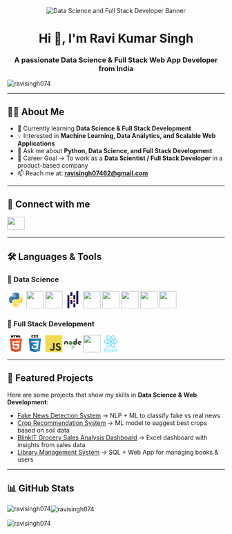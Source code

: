<!-- Banner -->
<!-- Banner Image -->
<p align="center">
  <img src="https://www.birchwoodu.org/wp-content/uploads/2022/12/data_scien_birchwood_university-removebg-preview.png" 
       alt="Data Science and Full Stack Developer Banner" 
       height="200"/>

<h1 align="center">Hi 👋, I'm Ravi Kumar Singh</h1>
<h3 align="center">A passionate Data Science & Full Stack Web App Developer from India</h3>

<p align="left">
  <img src="https://komarev.com/ghpvc/?username=ravisingh074&label=Profile%20views&color=0e75b6&style=flat" alt="ravisingh074" />
</p>

---

## 👨‍💻 About Me  
- 🌱 Currently learning **Data Science & Full Stack Development**  
- 💡 Interested in **Machine Learning, Data Analytics, and Scalable Web Applications**  
- 💬 Ask me about **Python, Data Science, and Full Stack Development**  
- 🎯 Career Goal → To work as a **Data Scientist / Full Stack Developer** in a product-based company  
- 📫 Reach me at: **ravisingh07462@gmail.com**  

---

## 🔗 Connect with me  
<p align="left">
  <a href="https://www.linkedin.com/in/ravi-kumar-9b6453242" target="_blank">
    <img src="https://raw.githubusercontent.com/rahuldkjain/github-profile-readme-generator/master/src/images/icons/Social/linked-in-alt.svg" height="30" width="40" />
  </a>
</p>

---

## 🛠️ Languages & Tools  

### 🔹 Data Science
<p align="left">
  <a href="https://www.python.org" target="_blank"><img src="https://raw.githubusercontent.com/devicons/devicon/master/icons/python/python-original.svg" width="40" height="40"/></a>
  <a href="https://jupyter.org/" target="_blank"><img src="https://cdn.jsdelivr.net/gh/devicons/devicon/icons/jupyter/jupyter-original-wordmark.svg" width="40" height="40"/></a>
  <a href="https://numpy.org/" target="_blank"><img src="https://cdn.jsdelivr.net/gh/devicons/devicon/icons/numpy/numpy-original.svg" width="40" height="40"/></a>
  <a href="https://pandas.pydata.org/" target="_blank"><img src="https://raw.githubusercontent.com/devicons/devicon/master/icons/pandas/pandas-original.svg" width="40" height="40"/></a>
  <a href="https://matplotlib.org/" target="_blank"><img src="https://upload.wikimedia.org/wikipedia/commons/8/84/Matplotlib_icon.svg" width="40" height="40"/></a>
  <a href="https://seaborn.pydata.org/" target="_blank"><img src="https://seaborn.pydata.org/_images/logo-mark-lightbg.svg" width="40" height="40"/></a>
  <a href="https://scikit-learn.org/" target="_blank"><img src="https://upload.wikimedia.org/wikipedia/commons/0/05/Scikit_learn_logo_small.svg" width="40" height="40"/></a>
  <a href="https://www.microsoft.com/en-us/microsoft-365/excel" target="_blank"><img src="https://cdn.worldvectorlogo.com/logos/microsoft-excel-2013.svg" width="40" height="40"/></a>
  <a href="https://powerbi.microsoft.com/" target="_blank"><img src="https://upload.wikimedia.org/wikipedia/commons/c/cf/New_Power_BI_Logo.svg" width="40" height="40"/></a>
</p>



### 🔹 Full Stack Development
<p align="left">
  <a href="https://www.w3.org/html/" target="_blank"><img src="https://raw.githubusercontent.com/devicons/devicon/master/icons/html5/html5-original-wordmark.svg" width="40" height="40"/></a>
  <a href="https://www.w3schools.com/css/" target="_blank"><img src="https://raw.githubusercontent.com/devicons/devicon/master/icons/css3/css3-original-wordmark.svg" width="40" height="40"/></a>
  <a href="https://developer.mozilla.org/en-US/docs/Web/JavaScript" target="_blank"><img src="https://raw.githubusercontent.com/devicons/devicon/master/icons/javascript/javascript-original.svg" width="40" height="40"/></a>
  <a href="https://nodejs.org" target="_blank"><img src="https://raw.githubusercontent.com/devicons/devicon/master/icons/nodejs/nodejs-original-wordmark.svg" width="40" height="40"/></a>
  <a href="https://www.djangoproject.com/" target="_blank"><img src="https://cdn.worldvectorlogo.com/logos/django.svg" width="40" height="40"/></a>
  <a href="https://reactjs.org/" target="_blank"><img src="https://raw.githubusercontent.com/devicons/devicon/master/icons/react/react-original-wordmark.svg" width="40" height="40"/></a>
</p>

---

## 🚀 Featured Projects  
Here are some projects that show my skills in **Data Science & Web Development**:  

-  [Fake News Detection System](https://github.com/ravisingh074/Fake-News-Detection-System) → NLP + ML to classify fake vs real news  
-  [Crop Recommendation System](https://github.com/) → ML model to suggest best crops based on soil data  
-  [BlinkIT Grocery Sales Analysis Dashboard](https://github.com/ravisingh074/BlinkIT-Grocery-Sales-Analysis-Dashboard) → Excel dashboard with insights from sales data  
-  [Library Management System](https://github.com/) → SQL + Web App for managing books & users  

---

## 📊 GitHub Stats  

<p>
  <img align="left" src="https://github-readme-stats.vercel.app/api/top-langs?username=ravisingh074&show_icons=true&locale=en&layout=compact" alt="ravisingh074" />
</p>

<p>
  <img align="center" src="https://github-readme-stats.vercel.app/api?username=ravisingh074&show_icons=true&locale=en" alt="ravisingh074" />
</p>

<p>
  <img align="center" src="https://github-readme-streak-stats.herokuapp.com/?user=ravisingh074" alt="ravisingh074" />
</p>
